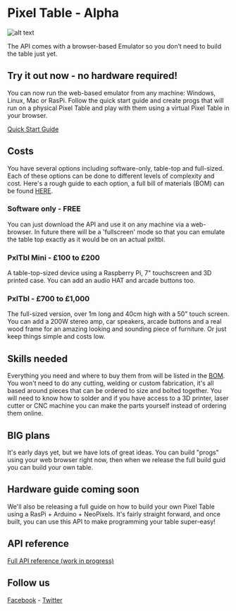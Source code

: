 # Pixel Table - Alpha

![alt text](https://pbs.twimg.com/media/Dqb8gqKWsAAfOK3.jpg:large "Pixel Table")


The API comes with a browser-based Emulator so you don’t need to build the table just yet.

## Try it out now - no hardware required!

You can now run the web-based emulator from any machine: Windows, Linux, Mac or RasPi. Follow the quick start guide and create 
progs that will run on a physical Pixel Table and play with them using a virtual Pixel Table in your browser. 

[Quick Start Guide](https://github.com/NemiahUK/pxltbl/blob/master/docs/getting-started.md)

## Costs

You have several options including software-only, table-top and full-sized. Each of these options can be done to different
levels of complexity and cost. Here's a rough guide to each option, a full bill of materials (BOM) can be found [HERE](https://docs.google.com/spreadsheets/d/1ZHOPDPXH3Y888mUGACTdFI8b1-cgUbUthqjndGLfB64).

### Software only - FREE

You can just download the API and use it on any machine via a web-browser. In future there will be a 'fullscreen' mode so that you 
can emulate the table top exactly as it would be on an actual pxltbl.

### PxlTbl Mini - £100 to £200

A table-top-sized device using a Raspberry Pi, 7" touchscreen and 3D printed case. You can add an audio HAT and arcade buttons too. 

### PxlTbl - £700 to £1,000

The full-sized version, over 1m long and 40cm high with a 50" touch screen. You can add a 200W stereo amp, car speakers, arcade buttons and
a real wood frame for an amazing looking and sounding piece of furniture. Or just keep things simple and costs low.

## Skills needed

Everything you need and where to buy them from will be listed in the [BOM](https://docs.google.com/spreadsheets/d/1ZHOPDPXH3Y888mUGACTdFI8b1-cgUbUthqjndGLfB64). You won't need to do any cutting, welding or custom 
fabrication, it's all based around pieces that can be ordered to size and bolted together. You will need to know how to solder
and if you have access to a 3D printer, laser cutter or CNC machine you can make the parts yourself instead of ordering them online.

## BIG plans

It's early days yet, but we have lots of great ideas. You can build "progs" using your web browser right now, then when we 
release the full build guid you can build your own table. 

## Hardware guide coming soon

We'll also be releasing a full guide on how to build your own Pixel Table using a RasPi + Arduino + NeoPixels. It's fairly straight
forward, and once built, you can use this API to make programming your table super-easy!

## API reference

[Full API reference (work in progress)](https://github.com/NemiahUK/pxltbl/blob/master/docs/api-reference.md) 

## Follow us

[Facebook](https://facebook.com/nemiah) - [Twitter](https://twitter.com/nemiahUK)
